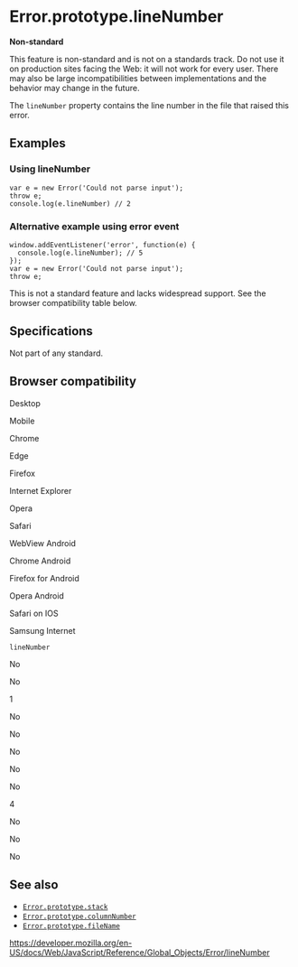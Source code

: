 Error.prototype.lineNumber
==========================

**Non-standard**

This feature is non-standard and is not on a standards track. Do not use it on production sites facing the Web: it will not work for every user. There may also be large incompatibilities between implementations and the behavior may change in the future.

The `lineNumber` property contains the line number in the file that raised this error.

Examples
--------

### Using lineNumber

    var e = new Error('Could not parse input');
    throw e;
    console.log(e.lineNumber) // 2

### Alternative example using error event

    window.addEventListener('error', function(e) {
      console.log(e.lineNumber); // 5
    });
    var e = new Error('Could not parse input');
    throw e;

This is not a standard feature and lacks widespread support. See the browser compatibility table below.

Specifications
--------------

Not part of any standard.

Browser compatibility
---------------------

Desktop

Mobile

Chrome

Edge

Firefox

Internet Explorer

Opera

Safari

WebView Android

Chrome Android

Firefox for Android

Opera Android

Safari on IOS

Samsung Internet

`lineNumber`

No

No

1

No

No

No

No

No

4

No

No

No

See also
--------

-   [`Error.prototype.stack`](stack)
-   [`Error.prototype.columnNumber`](columnnumber)
-   [`Error.prototype.fileName`](filename)

<a href="https://developer.mozilla.org/en-US/docs/Web/JavaScript/Reference/Global_Objects/Error/lineNumber" class="_attribution-link">https://developer.mozilla.org/en-US/docs/Web/JavaScript/Reference/Global_Objects/Error/lineNumber</a>
